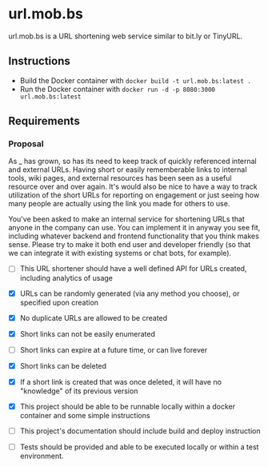 # url.mob.bs

url.mob.bs is a URL shortening web service similar to bit.ly or TinyURL.	

## Instructions

- Build the Docker container with `docker build -t url.mob.bs:latest .`
- Run the Docker container with `docker run -d -p 8080:3000 url.mob.bs:latest`

## Requirements

### Proposal
As _ has grown, so has its need to keep track of quickly referenced internal and external URLs. Having short or easily rememberable links to internal tools, wiki pages, and external resources has been seen as a useful resource over and over again. It's would also be nice to have a way to track utilization of the short URLs for reporting on engagement or just seeing how many people are actually using the link you made for others to use.

You've been asked to make an internal service for shortening URLs that anyone in the company can use. You can implement it in anyway you see fit, including whatever backend and frontend functionality that you think makes sense. Please try to make it both end user and developer friendly (so that we can integrate it with existing systems or chat bots, for example).

- [ ] This URL shortener should have a well defined API for URLs created, including analytics of usage

- [x] URLs can be randomly generated (via any method you choose), or specified upon creation

- [x] No duplicate URLs are allowed to be created

- [x] Short links can not be easily enumerated

- [ ] Short links can expire at a future time, or can live forever

- [x] Short links can be deleted

- [x] If a short link is created that was once deleted, it will have no "knowledge" of its previous version

- [x] This project should be able to be runnable locally within a docker container and some simple instructions

- [ ] This project's documentation should include build and deploy instruction

- [ ] Tests should be provided and able to be executed locally or within a test environment.

